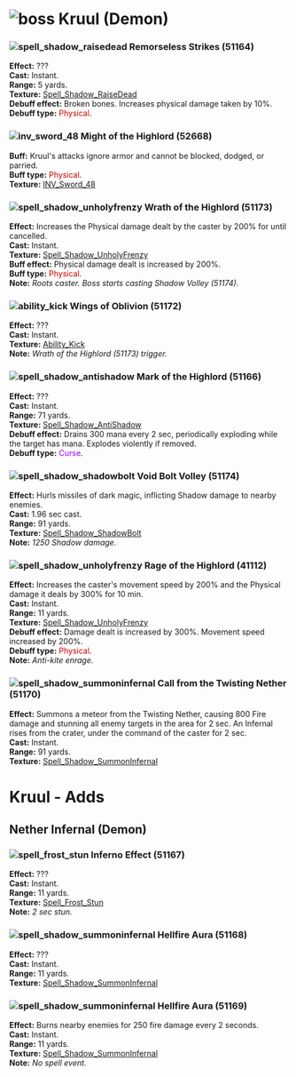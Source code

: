 # ![boss] Kruul (Demon)

[boss]: https://static.wikia.nocookie.net/wowwiki/images/f/f4/UI-Skull-32x32.png


### ![spell_shadow_raisedead] Remorseless Strikes (51164)
**Effect:** ???<br>
**Cast:** Instant.<br>
**Range:** 5 yards.<br>
**Texture:** <a href="https://wow.zamimg.com/images/wow/icons/large/spell_shadow_raisedead.jpg">Spell_Shadow_RaiseDead</a><br>
**Debuff effect:** Broken bones. Increases physical damage taken by 10%.<br>
**Debuff type:** <span style="color:#C80000">Physical</span>.<br>

[spell_shadow_raisedead]: https://wow.zamimg.com/images/wow/icons/small/spell_shadow_raisedead.jpg


### ![inv_sword_48] Might of the Highlord (52668)
**Buff:** Kruul's attacks ignore armor and cannot be blocked, dodged, or parried.<br>
**Buff type:** <span style="color:#C80000">Physical</span>.<br>
**Texture:** <a href="https://wow.zamimg.com/images/wow/icons/large/inv_sword_48.jpg">INV_Sword_48</a><br>

[inv_sword_48]: https://wow.zamimg.com/images/wow/icons/small/inv_sword_48.jpg


### ![spell_shadow_unholyfrenzy] Wrath of the Highlord (51173)
**Effect:** Increases the Physical damage dealt by the caster by 200% for until cancelled.<br>
**Cast:** Instant.<br>
**Texture:** <a href="https://wow.zamimg.com/images/wow/icons/large/spell_shadow_unholyfrenzy.jpg">Spell_Shadow_UnholyFrenzy</a><br>
**Buff effect:** Physical damage dealt is increased by 200%.<br>
**Buff type:** <span style="color:#C80000">Physical</span>.<br>
**Note:** *Roots caster. Boss starts casting Shadow Volley (51174).*<br>

[spell_shadow_unholyfrenzy]: https://wow.zamimg.com/images/wow/icons/small/spell_shadow_unholyfrenzy.jpg


### ![ability_kick] Wings of Oblivion (51172)
**Effect:** ???<br>
**Cast:** Instant.<br>
**Texture:** <a href="https://wow.zamimg.com/images/wow/icons/large/ability_kick.jpg">Ability_Kick</a><br>
**Note:** *Wrath of the Highlord (51173) trigger.*<br>

[ability_kick]: https://wow.zamimg.com/images/wow/icons/small/ability_kick.jpg


### ![spell_shadow_antishadow] Mark of the Highlord (51166)
**Effect:** ???<br>
**Cast:** Instant.<br>
**Range:** 71 yards.<br>
**Texture:** <a href="https://wow.zamimg.com/images/wow/icons/large/spell_shadow_antishadow.jpg">Spell_Shadow_AntiShadow</a><br>
**Debuff effect:** Drains 300 mana every 2 sec, periodically exploding while the target has mana. Explodes violently if removed.<br>
**Debuff type:** <span style="color:#9600FF">Curse</span>.<br>

[spell_shadow_antishadow]: https://wow.zamimg.com/images/wow/icons/small/spell_shadow_antishadow.jpg


### ![spell_shadow_shadowbolt] Void Bolt Volley (51174)
**Effect:** Hurls missiles of dark magic, inflicting Shadow damage to nearby enemies.<br>
**Cast:** 1.96 sec cast.<br>
**Range:** 91 yards.<br>
**Texture:** <a href="https://wow.zamimg.com/images/wow/icons/large/spell_shadow_shadowbolt.jpg">Spell_Shadow_ShadowBolt</a><br>
**Note:** *1250 Shadow damage.*

[spell_shadow_shadowbolt]: https://wow.zamimg.com/images/wow/icons/small/spell_shadow_shadowbolt.jpg


### ![spell_shadow_unholyfrenzy] Rage of the Highlord (41112)
**Effect:** Increases the caster's movement speed by 200% and the Physical damage it deals by 300% for 10 min.<br>
**Cast:** Instant.<br>
**Range:** 11 yards.<br>
**Texture:** <a href="https://wow.zamimg.com/images/wow/icons/large/spell_shadow_unholyfrenzy.jpg">Spell_Shadow_UnholyFrenzy</a><br>
**Debuff effect:** Damage dealt is increased by 300%. Movement speed increased by 200%.<br>
**Debuff type:** <span style="color:#C80000">Physical</span>.<br>
**Note:** *Anti-kite enrage.*

[spell_shadow_unholyfrenzy]: https://wow.zamimg.com/images/wow/icons/small/spell_shadow_unholyfrenzy.jpg





### ![spell_shadow_summoninfernal] Call from the Twisting Nether (51170)
**Effect:** Summons a meteor from the Twisting Nether, causing 800 Fire damage and stunning all enemy targets in the area for 2 sec.  An Infernal rises from the crater, under the command of the caster for 2 sec.<br>
**Cast:** Instant.<br>
**Range:** 91 yards.<br>
**Texture:** <a href="https://wow.zamimg.com/images/wow/icons/large/spell_shadow_summoninfernal.jpg">Spell_Shadow_SummonInfernal</a><br>

[spell_shadow_summoninfernal]: https://wow.zamimg.com/images/wow/icons/small/spell_shadow_summoninfernal.jpg



# Kruul - Adds


## Nether Infernal (Demon)


### ![spell_frost_stun] Inferno Effect (51167)
**Effect:** ???<br>
**Cast:** Instant.<br>
**Range:** 11 yards.<br>
**Texture:** <a href="https://wow.zamimg.com/images/wow/icons/large/spell_frost_stun.jpg">Spell_Frost_Stun</a><br>
**Note:** *2 sec stun.*

[spell_frost_stun]: https://wow.zamimg.com/images/wow/icons/small/spell_frost_stun.jpg


### ![spell_shadow_summoninfernal] Hellfire Aura (51168)
**Effect:** ???<br>
**Cast:** Instant.<br>
**Range:** 11 yards.<br>
**Texture:** <a href="https://wow.zamimg.com/images/wow/icons/large/spell_shadow_summoninfernal.jpg">Spell_Shadow_SummonInfernal</a><br>

[spell_shadow_summoninfernal]: https://wow.zamimg.com/images/wow/icons/small/spell_shadow_summoninfernal.jpg

### ![spell_shadow_summoninfernal] Hellfire Aura (51169)
**Effect:** Burns nearby enemies for 250 fire damage every 2 seconds.<br>
**Cast:** Instant.<br>
**Range:** 11 yards.<br>
**Texture:** <a href="https://wow.zamimg.com/images/wow/icons/large/spell_shadow_summoninfernal.jpg">Spell_Shadow_SummonInfernal</a><br>
**Note:** *No spell event.*

[spell_shadow_summoninfernal]: https://wow.zamimg.com/images/wow/icons/small/spell_shadow_summoninfernal.jpg